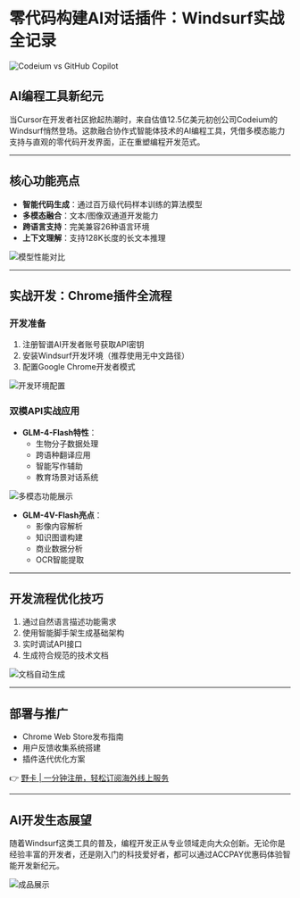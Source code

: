 # 零代码构建AI对话插件：Windsurf实战全记录

![Codeium vs GitHub Copilot](https://bbtdd.com/wp-content/uploads/img/22216877126348.webp)

## AI编程工具新纪元
当Cursor在开发者社区掀起热潮时，来自估值12.5亿美元初创公司Codeium的Windsurf悄然登场。这款融合协作式智能体技术的AI编程工具，凭借多模态能力支持与直观的零代码开发界面，正在重塑编程开发范式。

---

## 核心功能亮点
- **智能代码生成**：通过百万级代码样本训练的算法模型
- **多模态融合**：文本/图像双通道开发能力
- **跨语言支持**：完美兼容26种语言环境
- **上下文理解**：支持128K长度的长文本推理

![模型性能对比](https://bbtdd.com/wp-content/uploads/img/88197379.webp)

---

## 实战开发：Chrome插件全流程

### 开发准备
1. 注册智谱AI开发者账号获取API密钥
2. 安装Windsurf开发环境（推荐使用无中文路径）
3. 配置Google Chrome开发者模式

![开发环境配置](https://bbtdd.com/wp-content/uploads/img/288213856923282.webp)

### 双模API实战应用
- **GLM-4-Flash特性**：
  - 生物分子数据处理
  - 跨语种翻译应用
  - 智能写作辅助
  - 教育场景对话系统

![多模态功能展示](https://bbtdd.com/wp-content/uploads/img/4001485972706.webp)

- **GLM-4V-Flash亮点**：
  - 影像内容解析
  - 知识图谱构建
  - 商业数据分析
  - OCR智能提取

---

## 开发流程优化技巧
1. 通过自然语言描述功能需求
2. 使用智能脚手架生成基础架构
3. 实时调试API接口
4. 生成符合规范的技术文档

![文档自动生成](https://bbtdd.com/wp-content/uploads/img/707204081300.webp)

---

## 部署与推广
- Chrome Web Store发布指南
- 用户反馈收集系统搭建
- 插件迭代优化方案

👉 [野卡 | 一分钟注册，轻松订阅海外线上服务](https://bbtdd.com/yeka)

---

## AI开发生态展望
随着Windsurf这类工具的普及，编程开发正从专业领域走向大众创新。无论你是经验丰富的开发者，还是刚入门的科技爱好者，都可以通过ACCPAY优惠码体验智能开发新纪元。

![成品展示](https://bbtdd.com/wp-content/uploads/img/79601668689.webp)